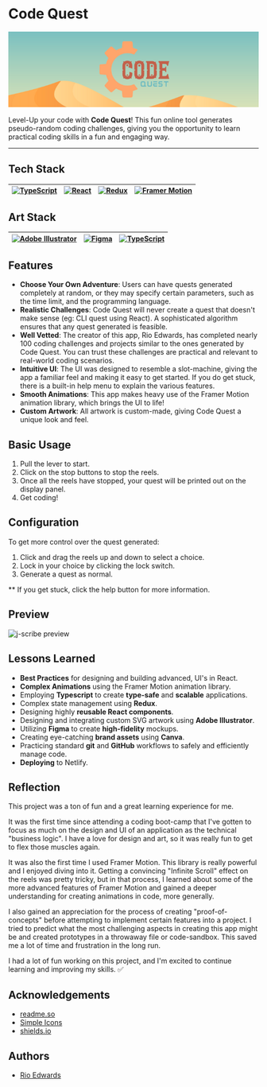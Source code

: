 # Code Quest

![Code Quest Banner](/src/assets/banner.png)

Level-Up your code with **Code Quest**! This fun online tool generates pseudo-random coding challenges, giving you the opportunity to learn practical coding skills in a fun and engaging way.

---

## Tech Stack

| [![TypeScript](https://img.shields.io/badge/-TypeScript-3178C6?logo=TypeScript&logoColor=black&style=for-the-badge)](https://www.typescriptlang.org/) | [![React](https://img.shields.io/badge/-React-61DAFB?logo=React&logoColor=black&style=for-the-badge)](https://reactjs.org/) | [![Redux](https://img.shields.io/badge/-Redux-764ABC?logo=Redux&logoColor=white&style=for-the-badge)](https://redux.js.org/) | [![Framer Motion](https://img.shields.io/badge/framer_motion-BB4B96.svg?logo=data:image/svg%2bxml;base64,PHN2ZyB4bWxucz0iaHR0cDovL3d3dy53My5vcmcvMjAwMC9zdmciIHZpZXdCb3g9IjAgMCAyNTAwIDI1MDAiPgogICAgPHBhdGggc3R5bGU9ImZpbGw6I2ZmZiIgZD0iTTI1MDAgMHYyNTAwbC02MjUtNjI1LTYyNSA2MjUtNjI1LTYyNUwwIDI1MDBWMGwxMjUwIDEyNTBMMjUwMCAweiIvPgo8L3N2Zz4K&style=for-the-badge)](https://www.framer.com/motion/) |
| ----------------------------------------------------------------------------------------------------------------------------------------------------- | --------------------------------------------------------------------------------------------------------------------------- | :--------------------------------------------------------------------------------------------------------------------------: | --------------------------------------------------------------------------------------------------------------------------------------------------------------------------------------------------------------------------------------------------------------------------------------------------------------------------------------------------------------------------------------------------- |

## Art Stack

| [![Adobe Illustrator](https://img.shields.io/badge/-Illustrator-FF9A01?logo=AdobeIllustrator&logoColor=black&style=for-the-badge)](https://www.typescriptlang.org/) | [![Figma](https://img.shields.io/badge/-Figma-F24E1E?logo=Figma&logoColor=black&style=for-the-badge)](https://www.typescriptlang.org/) | [![TypeScript](https://img.shields.io/badge/-Canva-00C4CC?logo=canva&logoColor=white&style=for-the-badge)](https://www.typescriptlang.org/) |
| ------------------------------------------------------------------------------------------------------------------------------------------------------------------- | -------------------------------------------------------------------------------------------------------------------------------------- | ------------------------------------------------------------------------------------------------------------------------------------------- |

## Features

- **Choose Your Own Adventure**: Users can have quests generated completely at random, or they may specify certain parameters, such as the time limit, and the programming language.
- **Realistic Challenges**: Code Quest will never create a quest that doesn't make sense (eg: CLI quest using React). A sophisticated algorithm ensures that any quest generated is feasible.
- **Well Vetted**: The creator of this app, Rio Edwards, has completed nearly 100 coding challenges and projects similar to the ones generated by Code Quest. You can trust these challenges are practical and relevant to real-world coding scenarios.
- **Intuitive UI**: The UI was designed to resemble a slot-machine, giving the app a familiar feel and making it easy to get started. If you do get stuck, there is a built-in help menu to explain the various features.
- **Smooth Animations**: This app makes heavy use of the Framer Motion animation library, which brings the UI to life!
- **Custom Artwork**: All artwork is custom-made, giving Code Quest a unique look and feel.

## Basic Usage

1. Pull the lever to start.
2. Click on the stop buttons to stop the reels.
3. Once all the reels have stopped, your quest will be printed out on the display panel.
4. Get coding!

## Configuration

To get more control over the quest generated:

1. Click and drag the reels up and down to select a choice.
2. Lock in your choice by clicking the lock switch.
3. Generate a quest as normal.

\*\* If you get stuck, click the help button for more information.

## Preview

![j-scribe preview](https://raw.githubusercontent.com/rioredwards/j-scribe/main/assets/j-scribe_preview.gif)

## Lessons Learned

- **Best Practices** for designing and building advanced, UI's in React.
- **Complex Animations** using the Framer Motion animation library.
- Employing **Typescript** to create **type-safe** and **scalable** applications.
- Complex state management using **Redux**.
- Designing highly **reusable React components**.
- Designing and integrating custom SVG artwork using **Adobe Illustrator**.
- Utilizing **Figma** to create **high-fidelity** mockups.
- Creating eye-catching **brand assets** using **Canva**.
- Practicing standard **git** and **GitHub** workflows to safely and efficiently manage code.
- **Deploying** to Netlify.

## Reflection

This project was a ton of fun and a great learning experience for me.

It was the first time since attending a coding boot-camp that I've gotten to focus as much on the design and UI of an application as the technical "business logic". I have a love for design and art, so it was really fun to get to flex those muscles again.

It was also the first time I used Framer Motion. This library is really powerful and I enjoyed diving into it. Getting a convincing "Infinite Scroll" effect on the reels was pretty tricky, but in that process, I learned about some of the more advanced features of Framer Motion and gained a deeper understanding for creating animations in code, more generally.

I also gained an appreciation for the process of creating "proof-of-concepts" before attempting to implement certain features into a project. I tried to predict what the most challenging aspects in creating this app might be and created prototypes in a throwaway file or code-sandbox. This saved me a lot of time and frustration in the long run.

I had a lot of fun working on this project, and I'm excited to continue learning and improving my skills. ✅

## Acknowledgements

- [readme.so](https://readme.so/editor)
- [Simple Icons](https://simpleicons.org/?q=redux)
- [shields.io](https://shields.io/)

## Authors

- [Rio Edwards](https://www.github.com/rioredwards)
